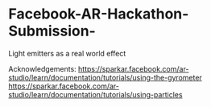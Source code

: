 # Facebook-AR-Hackathon-Submission-
Light emitters as a real world effect

Acknowledgements:
https://sparkar.facebook.com/ar-studio/learn/documentation/tutorials/using-the-gyrometer
https://sparkar.facebook.com/ar-studio/learn/documentation/tutorials/using-particles
